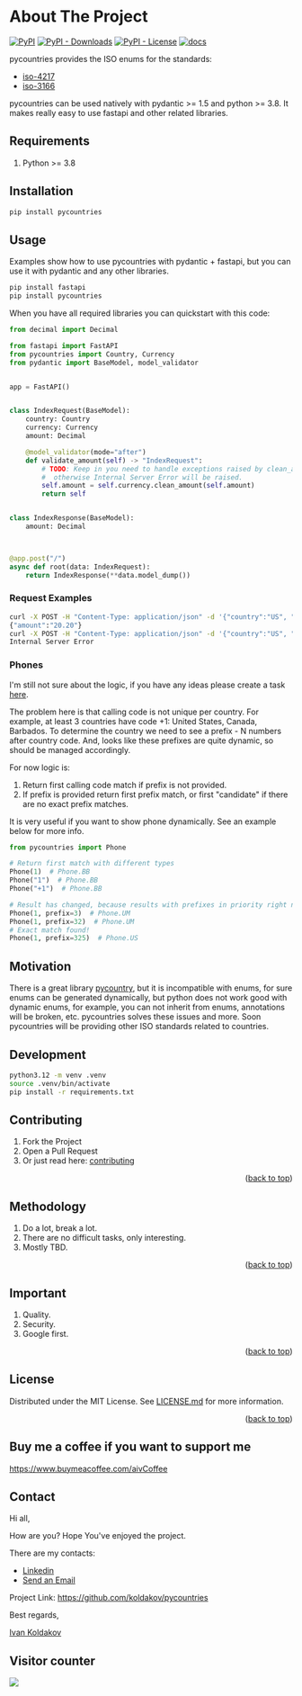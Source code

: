 # About The Project
[![PyPI](https://img.shields.io/pypi/v/pycountries?logo=python&logoColor=white)][pypi_proj]
[![PyPI - Downloads](https://img.shields.io/pypi/dm/pycountries?logo=python&logoColor=white)][pypi_proj]
[![PyPI - License](https://img.shields.io/pypi/l/pycountries?logo=open-source-initiative&logoColor=white)](https://github.com/AivGitHub/pycountries/blob/main/LICENSE.md)
[![docs](https://img.shields.io/readthedocs/pycountries?logo=readthedocs&logoColor=white)][documentation]

pycountries provides the ISO enums for the standards:

- [iso-4217](https://www.iso.org/iso-4217-currency-codes.html)
- [iso-3166](https://www.iso.org/iso-3166-country-codes.html)

pycountries can be used natively with pydantic >= 1.5 and python >= 3.8.
It makes really easy to use fastapi and other related libraries.

## Requirements

1. Python >= 3.8

## Installation

```bash
pip install pycountries
```

## Usage

Examples show how to use pycountries with pydantic + fastapi, but
you can use it with pydantic and any other libraries.

```bash
pip install fastapi
pip install pycountries
```

When you have all required libraries you can quickstart with this code:

```python
from decimal import Decimal

from fastapi import FastAPI
from pycountries import Country, Currency
from pydantic import BaseModel, model_validator


app = FastAPI()


class IndexRequest(BaseModel):
    country: Country
    currency: Currency
    amount: Decimal

    @model_validator(mode="after")
    def validate_amount(self) -> "IndexRequest":
        # TODO: Keep in you need to handle exceptions raised by clean_amount method,
        #  otherwise Internal Server Error will be raised.
        self.amount = self.currency.clean_amount(self.amount)
        return self


class IndexResponse(BaseModel):
    amount: Decimal



@app.post("/")
async def root(data: IndexRequest):
    return IndexResponse(**data.model_dump())
```

### Request Examples

```bash
curl -X POST -H "Content-Type: application/json" -d '{"country":"US", "currency":"USD", "amount":"20.20"}' http://127.0.0.1:8000
{"amount":"20.20"}
curl -X POST -H "Content-Type: application/json" -d '{"country":"US", "currency":"USD", "amount":"-20.20"}' http://127.0.0.1:8000
Internal Server Error
```

### Phones

I'm still not sure about the logic, if you have any ideas please create a task
[here](https://github.com/koldakov/pycountries/issues).

The problem here is that calling code is not unique per country. For example,
at least 3 countries have code +1: United States, Canada, Barbados. To determine the country
we need to see a prefix - N numbers after country code. And, looks like these prefixes are quite
dynamic, so should be managed accordingly.

For now logic is:
1. Return first calling code match if prefix is not provided.
2. If prefix is provided return first prefix match, or first "candidate" if there are no exact prefix matches.

It is very useful if you want to show phone dynamically. See an example below for more info.

```python
from pycountries import Phone

# Return first match with different types
Phone(1)  # Phone.BB
Phone("1")  # Phone.BB
Phone("+1")  # Phone.BB

# Result has changed, because results with prefixes in priority right now.
Phone(1, prefix=3)  # Phone.UM
Phone(1, prefix=32)  # Phone.UM
# Exact match found!
Phone(1, prefix=325)  # Phone.US
```

## Motivation

There is a great library [pycountry](https://github.com/pycountry/pycountry), but it is incompatible with enums,
for sure enums can be generated dynamically, but python does not work good with dynamic enums, for example, you can not
inherit from enums, annotations will be broken, etc. pycountries solves these issues and more.
Soon pycountries will be providing other ISO standards related to countries.

## Development

```bash
python3.12 -m venv .venv
source .venv/bin/activate
pip install -r requirements.txt
```

## Contributing

1. Fork the Project
2. Open a Pull Request
3. Or just read here: [contributing](https://docs.github.com/en/get-started/quickstart/contributing-to-projects)

<p align="right">(<a href="#top">back to top</a>)</p>

## Methodology

1. Do a lot, break a lot.
2. There are no difficult tasks, only interesting.
3. Mostly TBD.

<p align="right">(<a href="#top">back to top</a>)</p>

## Important

1. Quality.
2. Security.
3. Google first.

<p align="right">(<a href="#top">back to top</a>)</p>

## License

Distributed under the MIT License. See [LICENSE.md](LICENSE.md) for more information.

<p align="right">(<a href="#top">back to top</a>)</p>

## Buy me a coffee if you want to support me

https://www.buymeacoffee.com/aivCoffee

## Contact

Hi all,

How are you? Hope You've enjoyed the project.

There are my contacts:

- [Linkedin](https://www.linkedin.com/in/aiv/)
- [Send an Email](mailto:coldie322@gmail.com?subject=[GitHub]-qworpa)

Project Link: https://github.com/koldakov/pycountries

Best regards,

[Ivan Koldakov](https://www.linkedin.com/in/aiv/)


[pypi_proj]: https://pypi.org/project/pycountries/
[documentation]: https://pycountries.readthedocs.io

## Visitor counter

<img src="https://profile-counter.glitch.me/pycountries/count.svg" />
